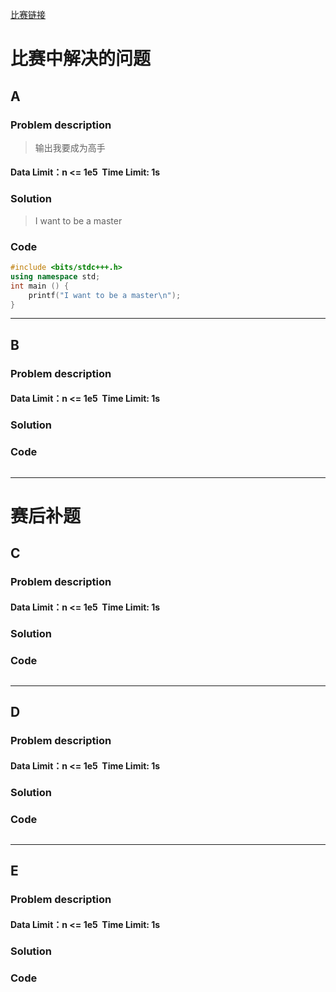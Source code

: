 [比赛链接](https://www.codeforces.com)

# 比赛中解决的问题
## A
### Problem description
> 输出我要成为高手

#### Data Limit：n <= 1e5  Time Limit: 1s

### Solution
> I want to be a master

### Code
```cpp
#include <bits/stdc+++.h>
using namespace std;
int main () {
    printf("I want to be a master\n");
}
```
*****


## B
### Problem description
> 

#### Data Limit：n <= 1e5  Time Limit: 1s
### Solution
> 

### Code
```cpp
```
*****

# 赛后补题

## C
### Problem description
> 

#### Data Limit：n <= 1e5  Time Limit: 1s

### Solution
> 

### Code
```cpp
```
*****


## D
### Problem description
> 

#### Data Limit：n <= 1e5  Time Limit: 1s
### Solution
> 

### Code
```cpp
```
*****

## E
### Problem description
> 

#### Data Limit：n <= 1e5  Time Limit: 1s

### Solution
> 

### Code
```cpp
```
